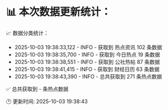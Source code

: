 📊 本次数据更新统计：
==========================

📈 数据分类统计：
- 2025-10-03 19:38:33,122 - INFO - 获取到 热点资讯 102 条数据
- 2025-10-03 19:38:35,700 - INFO - 获取到 今日热点 19 条数据
- 2025-10-03 19:38:38,551 - INFO - 获取到 公社热帖 87 条数据
- 2025-10-03 19:38:41,415 - INFO - 获取到 财经日历 63 条数据
- 2025-10-03 19:38:43,390 - INFO - 总共获取到 271 条热点数据

✅ 总共获取到 - 条热点数据

🕐 更新时间: 2025-10-03 19:38:43
